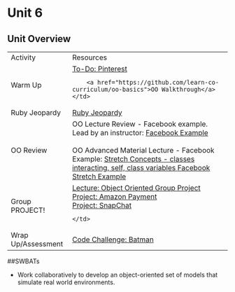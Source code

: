 # Unit 6

## Unit Overview

<table>
  <tr>
    <td>Activity</td>
    <td>Resources</td>
  </tr>
  <tr>
    <td>Warm Up</td>
    <td>
        <a href="https://github.com/learn-co-curriculum/hs-intro-software-engineering-pinterest-todo">To-Do: Pinterest</a><br>

        <a href="https://github.com/learn-co-curriculum/oo-basics">OO Walkthrough</a>
    </td>
  </tr>
  <tr>
    <td>Ruby Jeopardy</td>
    <td>
    <a href="https://docs.google.com/presentation/d/1-5CHVXuU9VmhtIGZjTjzqlQpn-TXgGxWgEkdeQ8EEwE/edit#slide=id.p4">Ruby Jeopardy </a>
    </td>
  </tr>
  <tr>
    <td>OO Review</td>
    <td> OO Lecture Review - Facebook example. Lead by an instructor:
        <a href="https://GitHub.com/learn-co-curriculum/hs-ruby1-facebook-review">Facebook Example</a>
      <br>
      <br>
      OO Advanced Material Lecture - Facebook Example:
        <a href="stretch-oo-concepts/README.md">Stretch Concepts - classes interacting, self, class variables </a>
        <a href="https://GitHub.com/learn-co-curriculum/hs-ruby1-facebook-stretch-example"> Facebook Stretch Example</a>
    </td>
  </tr>
  <tr>
    <td>Group PROJECT!</td>
    <td><a href="lectures/object-oriented-group-project">Lecture: Object Oriented Group Project</a>
     <br>
      <a href="https://GitHub.com/learn-co-curriculum/hs-oo-cash-register">Project: Amazon Payment</a>
      <br>
      <a href="https://GitHub.com/learn-co-curriculum/hs-oo-snapchat">Project: SnapChat</a>
  
    </td>
  </tr>
  <tr>
    <td>Wrap Up/Assessment</td>
    <td>
       <a href="https://GitHub.com/learn-co-curriculum/hs-intro-ruby-code-challenge-6">Code Challenge: Batman</a>
    </td>
  </tr>

</table>

##SWBATs
+ Work collaboratively to develop an object-oriented set of models that simulate real world environments.
